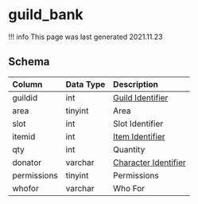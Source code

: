 # guild_bank

!!! info
	This page was last generated 2021.11.23

## Schema

| Column | Data Type | Description |
| :--- | :--- | :--- |
| guildid | int | [Guild Identifier](guilds.md) |
| area | tinyint | Area |
| slot | int | Slot Identifier |
| itemid | int | [Item Identifier](../../schema/items/items.md) |
| qty | int | Quantity |
| donator | varchar | [Character Identifier](../../schema/characters/character_data.md) |
| permissions | tinyint | Permissions |
| whofor | varchar | Who For |

